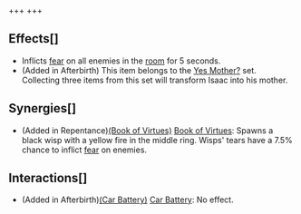 +++
+++

Effects[]
---------


* Inflicts [fear](/wiki/Fear "Fear") on all enemies in the [room](/wiki/Room "Room") for 5 seconds.
* (Added in Afterbirth) This item belongs to the [Yes Mother?](/wiki/Yes_Mother%3F "Yes Mother?") set. Collecting three items from this set will transform Isaac into his mother.


Synergies[]
-----------


* (Added in Repentance)[(Book of Virtues)](/wiki/Book_of_Virtues "Book of Virtues") [Book of Virtues](/wiki/Book_of_Virtues "Book of Virtues"): Spawns a black wisp with a yellow fire in the middle ring. Wisps' tears have a 7.5% chance to inflict [fear](/wiki/Status_Effects "Status Effects") on enemies.


Interactions[]
--------------


* (Added in Afterbirth)[(Car Battery)](/wiki/Car_Battery "Car Battery") [Car Battery](/wiki/Car_Battery "Car Battery"): No effect.


